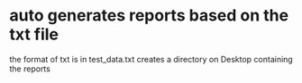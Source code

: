 # auto generates reports based on the txt file
the format of txt is in test_data.txt
creates a directory on Desktop containing the reports
